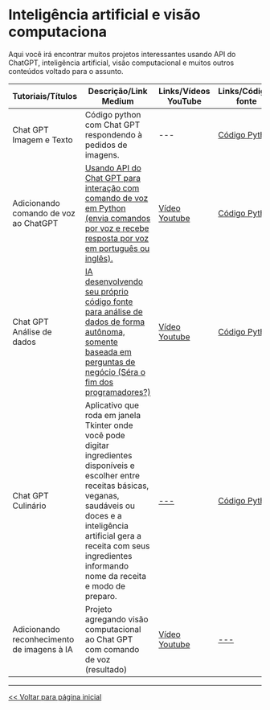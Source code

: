# Inteligência artificial e visão computaciona
Aqui você irá encontrar muitos projetos interessantes usando API do ChatGPT, inteligência artificial, visão computacional e muitos outros conteúdos voltado para o assunto.

| Tutoriais/Títulos    | Descrição/Link Medium  | Links/Vídeos YouTube | Links/Códigos fonte |
| --- | --- | --- | --- |
| Chat GPT Imagem e Texto | Código python com Chat GPT respondendo à pedidos de imagens. | --- | [Código Python](https://github.com/dev-daniel-amorim/Topico-ChatGPT/blob/main/GPT_resposta_imagens/main.py) | 
| Adicionando comando de voz ao ChatGPT| [Usando API do Chat GPT para interação com comando de voz em Python (envia comandos por voz e recebe resposta por voz em português ou inglês).](https://medium.com/@dev.daniel.amorim/assistente-com-chat-gpt-6512c606a28e) | [Vídeo Youtube](https://youtu.be/xnphE8xgm2s) | [Código Python](https://github.com/dev-daniel-amorim/Topico-ChatGPT/blob/main/ChatGPT_Voice/main.py) |
| Chat GPT Análise de dados | [IA desenvolvendo seu próprio código fonte para análise de dados de forma autônoma, somente baseada em perguntas de negócio (Séra o fim dos programadores?)](https://medium.com/@dev.daniel.amorim/chat-gpt-programando-em-python-c2a1802fe959) | [Vídeo Youtube](https://youtu.be/k1FBwJ5Y_cE) | [Código Python](https://github.com/dev-daniel-amorim/Topico-ChatGPT/blob/main/ChatGPT_AD/main.py) |
| Chat GPT Culinário | Aplicativo que roda em janela Tkinter onde você pode digitar ingredientes disponíveis e escolher entre receitas básicas, veganas, saudáveis ou doces e a inteligência artificial gera a receita com seus ingredientes informando nome da receita e modo de preparo. | [---]() | [Código Python](https://github.com/dev-daniel-amorim/Topico-ChatGPT/blob/main/ChatGPT_Culinario/main.py) |
| Adicionando reconhecimento de imagens à IA | Projeto agregando visão computacional ao Chat GPT com comando de voz (resultado) | [Vídeo Youtube](https://youtu.be/xKAxkkp8htU) | [---]() |

<hr>

[<< Voltar para página inicial](https://github.com/dev-daniel-amorim)
